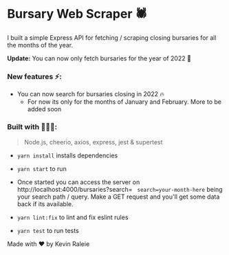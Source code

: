 # Bursary Web Scraper 🕷

I built a simple Express API for fetching / scraping closing bursaries for all the months of the year.

<b>Update:</b>
You can now only fetch bursaries for the year of 2022 🥳

### New features ⚡️:
- You can now search for bursaries closing in 2022 🔥
    - For now its only for the months of January and February. More to be added soon

### Built with 🧑🏽‍💻:

> Node.js, cheerio, axios, express, jest & supertest

- ```yarn install``` installs dependencies

- ```yarn start``` to run

- Once started you can access the server on http://localhost:4000/bursaries?search=
``` search=your-month-here``` being your search path / query. Make a GET request and you'll get some data back if its available.

- ```yarn lint:fix``` to lint and fix eslint rules

- ```yarn test``` to run tests

Made with ❤️ by Kevin Raleie

